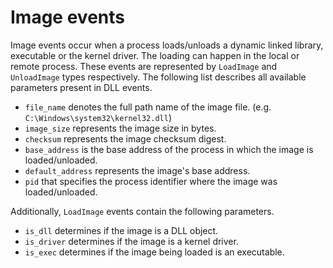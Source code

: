# Image events

Image events occur when a process loads/unloads a dynamic linked library, executable or the kernel driver. The loading can happen in the local or remote process. These events are represented by `LoadImage` and `UnloadImage` types respectively. The following list describes all available parameters present in DLL events.

- `file_name` denotes the full path name of the image file. (e.g. `C:\Windows\system32\kernel32.dll`)
- `image_size` represents the image size in bytes.
- `checksum` represents the image checksum digest.
- `base_address` is the base address of the process in which the image is loaded/unloaded.
- `default_address` represents the image's base address.
- `pid` that specifies the process identifier where the image was loaded/unloaded.


Additionally, `LoadImage` events contain the following parameters.

- `is_dll` determines if the image is a DLL object. 
- `is_driver` determines if the image is a kernel driver. 
- `is_exec` determines if the image being loaded is an executable.

